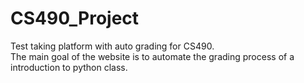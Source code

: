 # CS490_Project
Test taking platform with auto grading for CS490. <br />
The main goal of the website is to automate the grading process of a introduction to python class.
